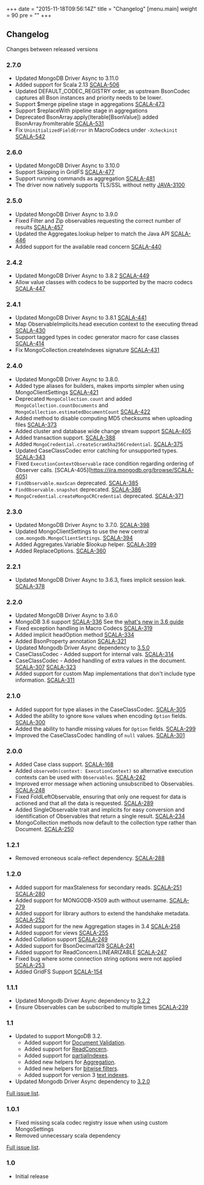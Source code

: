 +++
date = "2015-11-18T09:56:14Z"
title = "Changelog"
[menu.main]
  weight = 90
  pre = "<i class='fa fa-cog'></i>"
+++

## Changelog

Changes between released versions

### 2.7.0
  * Updated MongoDB Driver Async to 3.11.0
  * Added support for Scala 2.13 [SCALA-506](https://jira.mongodb.org/browse/SCALA-506)
  * Updated DEFAULT_CODEC_REGISTRY order, as upstream BsonCodec captures all Bson instances and priority needs to be lower.
  * Support $merge pipeline stage in aggregations [SCALA-473](https://jira.mongodb.org/browse/SCALA-473)
  * Support $replaceWith pipeline stage in aggregations
  * Deprecated BsonArray.apply(Iterable[BsonValue]) added BsonArray.fromIterable [SCALA-531](https://jira.mongodb.org/browse/SCALA-531)
  * Fix `UninitializedFieldError` in MacroCodecs under `-Xcheckinit` [SCALA-542](https://jira.mongodb.org/browse/SCALA-542)

### 2.6.0
  * Updated MongoDB Driver Async to 3.10.0
  * Support Skipping in GridFS [SCALA-477](https://jira.mongodb.org/browse/SCALA-477)
  * Support running commands as aggregation	[SCALA-481](https://jira.mongodb.org/browse/SCALA-481)
  * The driver now natively supports TLS/SSL without netty [JAVA-3100](https://jira.mongodb.org/browse/JAVA-3100)

### 2.5.0
  * Updated MongoDB Driver Async to 3.9.0
  * Fixed Filter and Zip observables requesting the correct number of results [SCALA-457](https://jira.mongodb.org/browse/SCALA-457)
  * Updated the Aggregates.lookup helper to match the Java API [SCALA-446](https://jira.mongodb.org/browse/SCALA-446)
  * Added support for the available read concern [SCALA-440](https://jira.mongodb.org/browse/SCALA-440)

### 2.4.2
  * Updated MongoDB Driver Async to 3.8.2 [SCALA-449](https://jira.mongodb.org/browse/SCALA-449)
  * Allow value classes with codecs to be supported by the macro codecs [SCALA-447](https://jira.mongodb.org/browse/SCALA-447)

### 2.4.1
  * Updated MongoDB Driver Async to 3.8.1 [SCALA-441](https://jira.mongodb.org/browse/SCALA-441)
  * Map ObservableImplicits.head execution context to the executing thread [SCALA-430](https://jira.mongodb.org/browse/SCALA-430)
  * Support tagged types in codec generator macro for case classes [SCALA-414](https://jira.mongodb.org/browse/SCALA-414)
  * Fix MongoCollection.createIndexes signature [SCALA-431](https://jira.mongodb.org/browse/SCALA-431)

### 2.4.0
  * Updated MongoDB Driver Async to 3.8.0.
  * Added type aliases for builders, makes imports simpler when using MongoClientSettings [SCALA-421](https://jira.mongodb.org/browse/SCALA-421)
  * Deprecated `MongoCollection.count` and added `MongoCollection.countDocuments` and `MongoCollection.estimatedDocumentCount` [SCALA-422](https://jira.mongodb.org/browse/SCALA-422)
  * Added method to disable computing MD5 checksums when uploading files [SCALA-373](https://jira.mongodb.org/browse/SCALA-373)
  * Added cluster and database wide change stream support [SCALA-405](https://jira.mongodb.org/browse/SCALA-405)
  * Added transaction support. [SCALA-388](https://jira.mongodb.org/browse/SCALA-388)
  * Added `MongoCredential.createScramSha256Credential`. [SCALA-375](https://jira.mongodb.org/browse/SCALA-375)
  * Updated CaseClassCodec error catching for unsupported types. [SCALA-343](https://jira.mongodb.org/browse/SCALA-343)
  * Fixed `ExecutionContextObservable` race condition regarding ordering of Observer calls. [SCALA-405](https://jira.mongodb.org/browse/SCALA-405]
  * `FindObservable.maxScan` deprecated. [SCALA-385](https://jira.mongodb.org/browse/SCALA-385)
  * `FindObservable.snapshot` deprecated. [SCALA-386](https://jira.mongodb.org/browse/SCALA-386)
  * `MongoCredential.createMongoCRCredential` deprecated. [SCALA-371](https://jira.mongodb.org/browse/SCALA-371)

### 2.3.0

  * Updated MongoDB Driver Async to 3.7.0. [SCALA-398](https://jira.mongodb.org/browse/SCALA-398)
  * Updated MongoClientSettings to use the new central `com.mongodb.MongoClientSettings`. [SCALA-394](https://jira.mongodb.org/browse/SCALA-394)
  * Added Aggregates.Variable $lookup helper. [SCALA-399](https://jira.mongodb.org/browse/SCALA-399)
  * Added ReplaceOptions. [SCALA-360](https://jira.mongodb.org/browse/SCALA-360)

### 2.2.1
  * Updated MongoDB Driver Async to 3.6.3, fixes implicit session leak. [SCALA-378](https://jira.mongodb.org/browse/SCALA-378)

### 2.2.0

  * Updated MongoDB Driver Async to 3.6.0
  * MongoDB 3.6 support [SCALA-336](https://jira.mongodb.org/browse/SCALA-336)
    See the [what's new in 3.6 guide](http://mongodb.github.io/mongo-java-driver/3.6/whats-new/)
  * Fixed exception handling in Macro Codecs [SCALA-319](https://jira.mongodb.org/browse/SCALA-319)
  * Added implicit headOption method [SCALA-334](https://jira.mongodb.org/browse/SCALA-334)
  * Added BsonProperty annotation [SCALA-321](https://jira.mongodb.org/browse/SCALA-321)
  * Updated Mongodb Driver Async dependency to [3.5.0](https://jira.mongodb.org/browse/SCALA-335)
  * CaseClassCodec - Added support for internal vals. [SCALA-314](https://jira.mongodb.org/browse/SCALA-314)
  * CaseClassCodec - Added handling of extra values in the document. [SCALA-307](https://jira.mongodb.org/browse/SCALA-307) [SCALA-323](https://jira.mongodb.org/browse/SCALA-323)
  * Added support for custom Map implementations that don't include type information. [SCALA-311](https://jira.mongodb.org/browse/SCALA-311)

### 2.1.0

  * Added support for type aliases in the CaseClassCodec. [SCALA-305](https://jira.mongodb.org/browse/SCALA-305)
  * Added the ability to ignore `None` values when encoding `Option` fields. [SCALA-300](https://jira.mongodb.org/browse/SCALA-300)
  * Added the ability to handle missing values for `Option` fields. [SCALA-299](https://jira.mongodb.org/browse/SCALA-299)
  * Improved the CaseClassCodec handling of `null` values. [SCALA-301](https://jira.mongodb.org/browse/SCALA-301)

### 2.0.0

  * Added Case class support. [SCALA-168](https://jira.mongodb.org/browse/SCALA-168)
  * Added `observeOn(context: ExecutionContext)` so alternative execution contexts can be used with `Observables`. [SCALA-242](https://jira.mongodb.org/browse/SCALA-242)
  * Improved error message when actioning unsubscribed to Observables. [SCALA-248](https://jira.mongodb.org/browse/SCALA-248) 
  * Fixed FoldLeftObservable, ensuring that only one request for data is actioned and that all the data is requested. [SCALA-289](https://jira.mongodb.org/browse/SCALA-289)
  * Added SingleObservable trait and implicits for easy conversion and identification of Observables that return a single result. [SCALA-234](https://jira.mongodb.org/browse/SCALA-234)
  * MongoCollection methods now default to the collection type rather than Document. [SCALA-250](https://jira.mongodb.org/browse/SCALA-250)

### 1.2.1

  * Removed erroneous scala-reflect dependency. [SCALA-288](https://jira.mongodb.org/browse/SCALA-288) 

### 1.2.0

  * Added support for maxStaleness for secondary reads. [SCALA-251](https://jira.mongodb.org/browse/SCALA-251) [SCALA-280](https://jira.mongodb.org/browse/SCALA-280)
  * Added support for MONGODB-X509 auth without username. [SCALA-279](https://jira.mongodb.org/browse/SCALA-279)
  * Added support for library authors to extend the handshake metadata. [SCALA-252](https://jira.mongodb.org/browse/SCALA-252)
  * Added support for the new Aggregation stages in 3.4 [SCALA-258](https://jira.mongodb.org/browse/SCALA-258)
  * Added support for views [SCALA-255](https://jira.mongodb.org/browse/SCALA-255)
  * Added Collation support [SCALA-249](https://jira.mongodb.org/browse/SCALA-249)
  * Added support for BsonDecimal128 [SCALA-241](https://jira.mongodb.org/browse/SCALA-241)
  * Added support for ReadConcern.LINEARIZABLE [SCALA-247](https://jira.mongodb.org/browse/SCALA-247)
  * Fixed bug where some connection string options were not applied [SCALA-253](https://jira.mongodb.org/browse/SCALA-253)
  * Added GridFS Support [SCALA-154](https://jira.mongodb.org/browse/SCALA-154)

### 1.1.1
  * Updated Mongodb Driver Async dependency to [3.2.2](https://jira.mongodb.org/browse/SCALA-237)
  * Ensure Observables can be subscribed to multiple times [SCALA-239](https://jira.mongodb.org/browse/SCALA-239)

### 1.1

  * Updated to support MongoDB 3.2.
    * Added support for [Document Validation](https://docs.mongodb.org/manual/release-notes/3.2/#document-validation).
    * Added support for [ReadConcern](https://docs.mongodb.org/manual/release-notes/3.2/#readconcern).
    * Added support for [partialIndexes](https://docs.mongodb.org/manual/release-notes/3.2/#partial-indexes).
    * Added new helpers for [Aggregation](https://docs.mongodb.org/manual/release-notes/3.2/#aggregation-framework-enhancements).
    * Added new helpers for [bitwise filters](https://docs.mongodb.org/manual/release-notes/3.2/#bit-test-query-operators).
    * Added support for version 3 [text indexes](https://docs.mongodb.org/manual/release-notes/3.2/#text-search-enhancements).
  * Updated Mongodb Driver Async dependency to [3.2.0](https://jira.mongodb.org/browse/SCALA-222)

[Full issue list](https://jira.mongodb.org/issues/?jql=fixVersion%20%3D%201.1%20AND%20project%20%3D%20SCALA).

### 1.0.1

  * Fixed missing scala codec registry issue when using custom MongoSettings
  * Removed unnecessary scala dependency 

[Full issue list](https://jira.mongodb.org/issues/?jql=fixVersion%20%3D%201.0.1%20AND%20project%20%3D%20SCALA).

### 1.0 

  * Initial release

